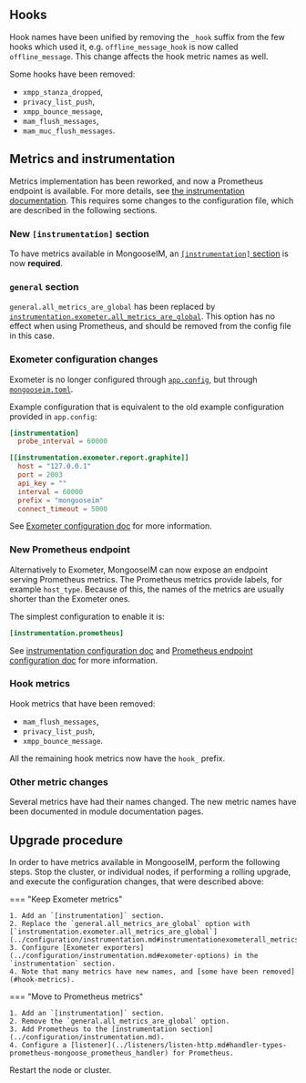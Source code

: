## Hooks

Hook names have been unified by removing the `_hook` suffix from the few hooks which used it,
e.g. `offline_message_hook` is now called `offline_message`. This change affects the hook metric names as well.

Some hooks have been removed:

 - `xmpp_stanza_dropped`,
 - `privacy_list_push`,
 - `xmpp_bounce_message`,
 - `mam_flush_messages`,
 - `mam_muc_flush_messages`.

## Metrics and instrumentation

Metrics implementation has been reworked, and now a Prometheus endpoint is available.
For more details, see [the instrumentation documentation](../configuration/instrumentation.md).
This requires some changes to the configuration file, which are described in the following sections.

### New `[instrumentation]` section

To have metrics available in MongooseIM, an [`[instrumentation]` section](../configuration/instrumentation.md)  is now **required**.

### `general` section

`general.all_metrics_are_global` has been replaced by [`instrumentation.exometer.all_metrics_are_global`](../configuration/instrumentation.md#instrumentationexometerall_metrics_are_global).
This option has no effect when using Prometheus, and should be removed from the config file in this case.

### Exometer configuration changes

Exometer is no longer configured through [`app.config`](../configuration/configuration-files.md#appconfig), but through [`mongooseim.toml`](../configuration/configuration-files.md#mongooseimtoml).

Example configuration that is equivalent to the old example configuration provided in `app.config`:
```toml
[instrumentation]
  probe_interval = 60000

[[instrumentation.exometer.report.graphite]]
  host = "127.0.0.1"
  port = 2003
  api_key = ""
  interval = 60000
  prefix = "mongooseim"
  connect_timeout = 5000
```

See [Exometer configuration doc](../configuration/instrumentation.md#exometer-options) for more information.

### New Prometheus endpoint

Alternatively to Exometer, MongooseIM can now expose an endpoint serving Prometheus metrics.
The Prometheus metrics provide labels, for example `host_type`.
Because of this, the names of the metrics are usually shorter than the Exometer ones.

The simplest configuration to enable it is:
```toml
[instrumentation.prometheus]
```

See [instrumentation configuration doc](../configuration/instrumentation.md) and [Prometheus endpoint configuration doc](../listeners/listen-http.md#handler-types-prometheus-mongoose_prometheus_handler) for more information.

### Hook metrics

Hook metrics that have been removed:

 - `mam_flush_messages`,
 - `privacy_list_push`,
 - `xmpp_bounce_message`.

All the remaining hook metrics now have the `hook_` prefix.

### Other metric changes

Several metrics have had their names changed. The new metric names have been documented in module documentation pages.

## Upgrade procedure

In order to have metrics available in MongooseIM, perform the following steps.
Stop the cluster, or individual nodes, if performing a rolling upgrade, and execute the configuration changes, that were described above:

=== "Keep Exometer metrics"

    1. Add an `[instrumentation]` section.
    2. Replace the `general.all_metrics_are_global` option with [`instrumentation.exometer.all_metrics_are_global`](../configuration/instrumentation.md#instrumentationexometerall_metrics_are_global).
    3. Configure [Exometer exporters](../configuration/instrumentation.md#exometer-options) in the `instrumentation` section.
    4. Note that many metrics have new names, and [some have been removed](#hook-metrics).

=== "Move to Prometheus metrics"

    1. Add an `[instrumentation]` section.
    2. Remove the `general.all_metrics_are_global` option.
    3. Add Prometheus to the [instrumentation section](../configuration/instrumentation.md).
    4. Configure a [listener](../listeners/listen-http.md#handler-types-prometheus-mongoose_prometheus_handler) for Prometheus.

Restart the node or cluster.
